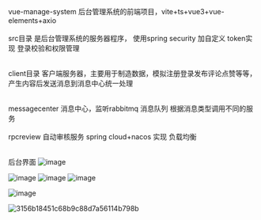 vue-manage-system  后台管理系统的前端项目，vite+ts+vue3+vue-elements+axio</br></br>
src目录 是后台管理系统的服务器程序，
使用spring security 加自定义 token实现 登录校验和权限管理</br></br>

client目录  客户端服务器，主要用于制造数据，模拟注册登录发布评论点赞等等，产生内容后发送消息到消息中心统一处理</br></br>

messagecenter 消息中心，监听rabbitmq 消息队列 根据消息类型调用不同的服务</br>
</br>
rpcreview 自动审核服务 spring cloud+nacos 实现 负载均衡</br></br>


后台界面
![image](https://github.com/fengxiang1990/image-manager/assets/5101992/990f6e14-1b15-49c5-a209-a14d05ea9e5c)

![image](https://github.com/fengxiang1990/image-manager/assets/5101992/e51b0137-c886-4ff1-bac4-d0d1b1b76586)
![image](https://github.com/fengxiang1990/image-manager/assets/5101992/96bd5f3f-e3ab-48d4-bf48-13f8e9f3d3fa)
![image](https://github.com/fengxiang1990/image-manager/assets/5101992/bd27abe5-1148-4ffd-933a-c771dc2a0079)



![image](https://github.com/fengxiang1990/image-manager/assets/5101992/b6a75026-8f4f-408b-9093-a9d3891740a8)

![3156b18451c68b9c88d7a56114b798b](https://github.com/fengxiang1990/image-manager/assets/5101992/0bb9f431-2e65-4e81-a7e9-d6cffbe3ecd8)
